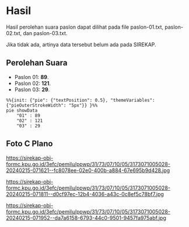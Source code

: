 # Hasil

Hasil perolehan suara paslon dapat dilihat pada file paslon-01.txt, paslon-02.txt, dan paslon-03.txt.

Jika tidak ada, artinya data tersebut belum ada pada SIREKAP.

## Perolehan Suara

 * Paslon 01: **89**.
 * Paslon 02: **121**.
 * Paslon 03: **29**.

```mermaid
%%{init: {"pie": {"textPosition": 0.5}, "themeVariables": {"pieOuterStrokeWidth": "5px"}} }%%
pie showData
    "01" : 89
    "02" : 121
    "03" : 29
```
## Foto C Plano

https://sirekap-obj-formc.kpu.go.id/3efc/pemilu/ppwp/31/73/07/10/05/3173071005028-20240215-071621--fc8078ee-02e0-400b-a884-67e695b9d428.jpg

https://sirekap-obj-formc.kpu.go.id/3efc/pemilu/ppwp/31/73/07/10/05/3173071005028-20240215-071811--d0cf97ec-12b4-4036-a43c-0c8ef5c78bf7.jpg

https://sirekap-obj-formc.kpu.go.id/3efc/pemilu/ppwp/31/73/07/10/05/3173071005028-20240215-071952--da7a6158-6793-44c0-9501-9457fa975abf.jpg
